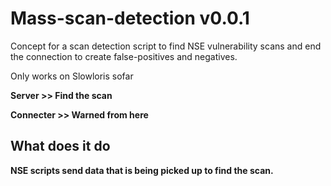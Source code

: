 [logo]: http://leonvoerman.nl/github/detect.png "Mass-scan-detection"

# Mass-scan-detection v0.0.1
Concept for a scan detection script to find NSE vulnerability scans and end the connection to create false-positives and negatives.

Only works on Slowloris sofar

**Server >> Find the scan**

**Connecter >> Warned from here**

## What does it do
**NSE scripts send data that is being picked up to find the scan.**
